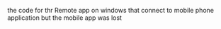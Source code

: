 the code for thr Remote app on windows that connect to mobile phone application 
but the mobile app was lost

